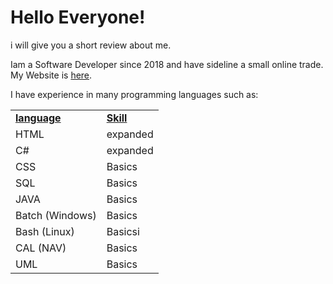 # Hello Everyone!
i will give you a short review about me.

Iam a Software Developer since 2018 and have sideline a small online trade.<br>
My Website is <a href="https://Patrickkranig-merchandise.de.tl">here</a>.

I have experience in many programming languages such as:
<table>
<tr>
  <td><b><u>language</u><td><b><u>Skill</u>
<tr>
  <td>HTML</td><td>expanded</td>
<tr>
  <td>C#</td><td>expanded</td>
<tr>
  <td>CSS</td><td>Basics</td>
<tr>
  <td>SQL</td><td>Basics</td>
<tr>
  <td>JAVA</td><td>Basics</td>
<tr>
  <td>Batch (Windows)</td><td>Basics</td>
<tr>
  <td>Bash (Linux)</td><td>Basicsi</td>
<tr>
  <td>CAL (NAV)</td><td>Basics</td>
<tr>
  <td>UML</td><td>Basics</td>
